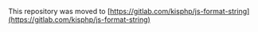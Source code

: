 This repository was moved to [https://gitlab.com/kisphp/js-format-string](https://gitlab.com/kisphp/js-format-string)
